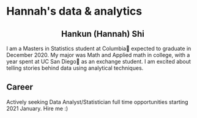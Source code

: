 # Hannah's data & analytics
<center>
  <h2> Hankun (Hannah) Shi </h2>
</center>
I am a Masters in Statistics student at Columbia🦁 expected to graduate in December 2020. My major was Math and Applied math in college, with a year spent at UC San Diego🔱 as an exchange student. I am excited about telling stories behind data using analytical techniques.
<h2> Career </h2>
Actively seeking Data Analyst/Statistician full time opportunities starting 2021 January. Hire me :)
